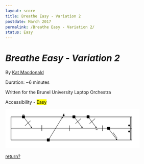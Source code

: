 ```yaml
---
layout: score
title: Breathe Easy - Variation 2
postdate: March 2017
permalink: /Breathe Easy - Variation 2/
status: Easy
---
```


<h1><i>Breathe Easy - Variation 2</i></h1>

By [Kat Macdonald][kat]

Duration: ~6 minutes

Written for the Brunel University Laptop Orchestra

Accessibility - <mark>Easy</mark>

<img src="/assets/scores/breatheeasy/breatheeasy2(2017).png" height="122" width="421"/>

<a href="/scores/">return?</a>

[kat]:https://otherkat.com
[lclo]:https://lclo.otherkat.com
[aliamsitting]: https://www.youtube.com/watch?v=fAxHlLK3Oyk&t=625s&ab_channel=TrilobiteJuice